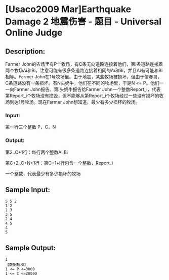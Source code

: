 # [Usaco2009 Mar]Earthquake Damage 2 地震伤害 - 题目 - Universal Online Judge

## Description: 

Farmer John的农场里有P个牧场，有C条无向道路连接着他们，第i条道路连接着两个牧场Ai和Bi，注意可能有很多条道路连接着相同的Ai和Bi，并且Ai有可能和Bi相等。Farmer John在1号牧场里。由于地震，某些牧场被损坏，但由于信春哥，C条道路没有一条损坏。有N头奶牛，他们在不同的牧场里，于是N <= P。他们一一向Farmer John报告。第i头奶牛报告给Farmer John一个整数Report_i，代表第Report_i个牧场没有损毁，但不能够从第Report_i个牧场经过一些没有损坏的牧场到达1号牧场。现在Farmer John想知道，最少有多少损坏的牧场。 

### Input: 

第一行三个整数 P，C，N 

### Output: 

第2..C+1行：每行两个整数Ai,Bi 

第C+2..C+N+1行：第C+1+i行包含一个整数，Report_i

一个整数，代表最少有多少损坏的牧场 


## Sample Input: 
```
5 5 2
1 2
2 3
3 5
2 4
4 5
4
5

```

## Sample Output: 
```
1
【数据规模】
1 <= P <=3000
1 <= C <=20000

```
